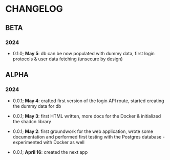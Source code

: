# CHANGELOG

## BETA

### 2024

- 0.1.0; **May 5**: db can be now populated with dummy data, first login protocols & user data fetching (unsecure by design)

## ALPHA

### 2024

- 0.0.1; **May 4**: crafted first version of the login API route, started creating the dummy data for db

- 0.0.1; **May 3**: first HTML written, more docs for the Docker & initialized the shadcn library

- 0.0.1; **May 2**: first groundwork for the web application, wrote some documentation and performed first testing with the Postgres database - experimented with Docker as well

- 0.0.1; **April 16**: created the next app

